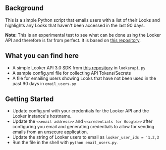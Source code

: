 ## Background

This is a simple Python script that emails users with a list of their Looks and highlights any Looks that haven't been accessed in the last 90 days.

**Note**: This is an experimental test to see what can be done using the Looker API and therefore is far from perfect. It is based on [this repository](https://github.com/llooker/python_api_samples).

## What you can find here
- A simple Looker API 3.0 SDK from [this repository](https://github.com/llooker/python_api_samples) in `lookerapi.py`
- A sample config.yml file for collecting API Tokens/Secrets
- A file for emailing users showing Looks that have not been used in the past 90 days in `email_users.py`

## Getting Started
- Update config.yml with your credentials for the Looker API and the Looker instance's hostname.
- Update the `<<email address>>` and `<<credentials for Google>>` after configuring you email and generating credentials to allow for sending emails from an unsecure application.
- Update the string of Looker users to email as `looker_user_ids = '1,2,3`
- Run the file in the shell with `python email_users.py`.

